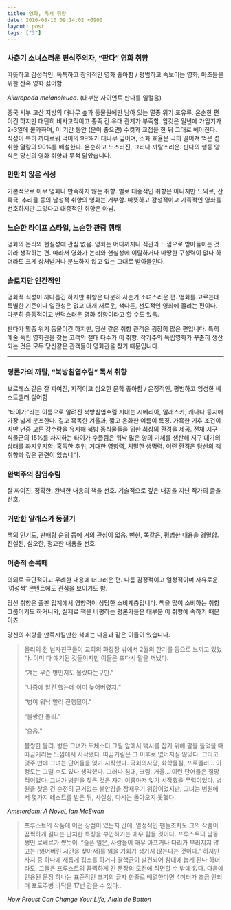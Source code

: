 ```yaml
---
title: 영화, 독서 취향
date: 2016-08-10 09:14:02 +0900
layout: post
tags: ["3"]
---
```


### 사춘기 소녀스러운 편식주의자, “판다” 영화 취향
  
따뜻하고 감성적인, 독특하고 창의적인 영화 좋아함 /
평범하고 속보이는 영화, 마초들을 위한 잔혹 영화 싫어함

_Ailuropoda melanoleuca._ (대부분 자이언트 판다를 일컬음)
  
중국 서부 고산 지방의 대나무 숲과 동물원에만 남아 있는 멸종 위기 포유류. 온순한 편이긴 하지만 대단히 비사교적이고 종족 간 유대 관계가 부족함. 암컷은 일년에 가임기가 2-3일에 불과하며, 이 기간 동안 (운이 좋으면) 수컷과 교접을 한 뒤 그대로 헤어진다. 식성이 특히 까다로워 먹이의 99%가 대나무 잎이며, 소화 효율은 극히 떨어져 먹은 섭취한 열량의 90%를 배설한다. 온순하고 느즈러진, 그러나 까탈스러운. 판다의 행동 양식은 당신의 영화 취향과 무척 닮았습니다.

### 만만치 않은 식성
  
기본적으로 아무 영화나 만족하지 않는 취향. 별로 대중적인 취향은 아니지만 느와르, 잔혹극, 추리물 등의 남성적 취향의 영화는 거부함. 따뜻하고 감성적이고 가족적인 영화를 선호하지만 그렇다고 대중적인 취향은 아님.
  
### 느슨한 라이프 스타일, 느슨한 관람 행태
  
영화의 논리와 현실성에 관심 없음. 영화는 어디까지나 직관과 느낌으로 받아들이는 것이라 생각하는 편. 따라서 영화가 논리와 현실성에 이탈하거나 마땅한 구성력이 없다 하더라도 크게 상처받거나 분노하지 않고 있는 그대로 받아들인다.
  
### 솔로지만 인간적인
  
영화적 식성이 까다롭긴 하지만 취향은 다분히 사춘기 소녀스러운 편. 영화를 고르는데 특별한 기준이나 일관성은 없고 대개 새로운, 색다른, 선도적인 영화에 끌리는 편이다. 다분히 충동적이고 변덕스러운 영화 취향이라고 할 수도 있음.

판다가 멸종 위기 동물이긴 하지만, 당신 같은 취향 관객은 굉장히 많은 편입니다. 특히 예술 독립 영화관을 찾는 고객의 절대 다수가 이 취향. 작가주의 독립영화가 꾸준히 생산되는 것은 모두 당신같은 관객들이 영화관을 찾기 때문입니다.

- - -

### 평론가의 까탈, “북방침엽수림” 독서 취향
  
보르헤스 같은 잘 짜여진, 지적이고 심오한 문학 좋아함 /
온정적인, 평범하고 엉성한 베스트셀러 싫어함

“타이가”라는 이름으로 알려진 북방침엽수림 지대는 시베리아, 알래스카, 캐나다 등지에 가장 넓게 분포한다. 길고 혹독한 겨울과, 짧고 온화한 여름이 특징. 가혹한 기후 조건이지만 년중 고른 강수량을 유지해 북방 동식물들을 위한 최상의 환경을 제공. 전체 지구 식물군의 15%를 차지하는 타이가 수풀림은 워낙 많은 양의 기체를 생산해 지구 대기의 상태를 좌지우지함. 혹독한 추위, 거대한 영향력, 치밀한 생명력. 이런 환경은 당신의 책 취향과 깊은 관련이 있습니다.

### 완벽주의 침엽수림
  
잘 짜여진, 정확한, 완벽한 내용의 책을 선호. 기술적으로 깊은 내공을 지닌 작가의 글을 선호.
  
### 거만한 알래스카 동절기
  
책의 인기도, 판매량 순위 등에 거의 관심이 없음. 뻔한, 똑같은, 평범한 내용을 경멸함. 진실된, 심오한, 정교한 내용을 선호.
  
### 이중적 순록떼
  
의외로 극단적이고 무례한 내용에 너그러운 편. 나름 감정적이고 열정적이며 자유로운 ‘여성적’ 콘텐트에도 관심을 보이기도 함.

당신 취향은 출판 업계에서 영향력이 상당한 소비계층입니다. 책을 많이 소비하는 취향 그룹이기도 하거니와, 실제로 책을 비평하는 평론가들은 대부분 이 취향에 속하기 때문이죠.

당신의 취향을 만족시킬만한 책에는 다음과 같은 이들이 있습니다.

> 몰리의 전 남자친구들이 교회의 화장장 밖에서 2월의 한기를 등으로 느끼고 있었다. 이미 다 얘기된 것들이지만 이들은 또다시 말을 꺼냈다.
> 
> “걔는 무슨 병인지도 몰랐다는구만.”
>
> “나중에 알긴 했는데 이미 늦어버렸지.”
>
> “병이 워낙 빨리 진행됐어.”
>
> “불쌍한 몰리.”
>
> “으음.”
> 
> 불쌍한 몰리. 병은 그녀가 도체스터 그릴 앞에서 택시를 잡기 위해 팔을 들었을 때 따끔거리는 느낌에서 시작됐다. 따끔거림은 그 이후로 없어지질 않았다. 그리고 몇주 만에 그녀는 단어들을 잊기 시작했다. 국회의사당, 화학물질, 프로펠러… 이 정도는 그럴 수도 있다 생각했다. 그러나 침대, 크림, 거울… 이런 단어들은 절망적이었다. 그녀가 병원을 찾은 것은 자기 이름마저 잊기 시작했을 무렵이었다. 병원을 찾은 건 순전히 근거없는 불안감을 잠재우기 위함이었지만, 그녀는 병원에서 몇가지 테스트를 받은 뒤, 사실상, 다시는 돌아오지 못했다.

_Amsterdam: A Novel, Ian McEwan_

> 프루스트의 작품에 어떤 장점이 있든지 간에, 열정적인 팬들조차도 그의 작품이 끔찍하게 길다는 난처한 특징을 부인하기는 매우 힘들 것이다. 프루스트의 남동생인 로베르가 썼듯이, “슬픈 일은, 사람들이 매우 아프거나 다리가 부러지지 않고는 [잃어버린 시간을 찾아서]를 읽을 기회가 생기지 않는다는 것이다.” 하지만 사지 중 하나에 새롭게 깁스를 하거나 결핵균이 발견되어 침대에 눕게 된다 하더라도, 그들은 프루스트의 끔찍하게 긴 문장의 도전에 직면할 수 밖에 없다. 다음에 인용된 문장 하나는 표준적인 크기의 글자 한줄로 배열한다면 4미터가 조금 안되며 포도주병 바닥을 17번 감을 수 있다…

_How Proust Can Change Your Life, Alain de Botton_